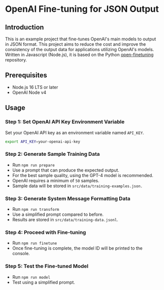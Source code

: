 # OpenAI Fine-tuning for JSON Output

## Introduction

This is an example project that fine-tunes OpenAI's main models to output in JSON format. This project aims to reduce the cost and improve the consistency of the output data for applications utilizing OpenAI's models. Written in Javascript (Node.js), it is based on the Python [open-finetuning](https://github.com/horosin/open-finetuning) repository.

## Prerequisites
- Node.js 16 LTS or later
- OpenAI Node v4

## Usage

### Step 1: Set OpenAI API Key Environment Variable
Set your OpenAI API key as an environment variable named `API_KEY`.
```bash
export API_KEY=your-openai-api-key
```

### Step 2: Generate Sample Training Data
- Run `npm run prepare`
- Use a prompt that can produce the expected output.
- For the best sample quality, using the GPT-4 model is recommended.
- OpenAI requires a minimum of `50` samples.
- Sample data will be stored in `src/data/training-examples.json.`

### Step 3: Generate System Message Formatting Data
- Run `npm run transform`
- Use a simplified prompt compared to before.
- Results are stored in `src/data/training-data.jsonl`.

### Step 4: Proceed with Fine-tuning
- Run `npm run finetune`
- Once fine-tuning is complete, the model ID will be printed to the console.

### Step 5: Test the Fine-tuned Model
- Run `npm run model`
- Test using a simplified prompt.
